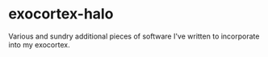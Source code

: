 # exocortex-halo
Various and sundry additional pieces of software I've written to incorporate into my exocortex.
